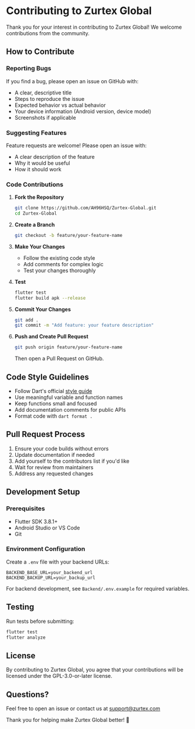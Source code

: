 # Contributing to Zurtex Global

Thank you for your interest in contributing to Zurtex Global! We welcome contributions from the community.

## How to Contribute

### Reporting Bugs

If you find a bug, please open an issue on GitHub with:
- A clear, descriptive title
- Steps to reproduce the issue
- Expected behavior vs actual behavior
- Your device information (Android version, device model)
- Screenshots if applicable

### Suggesting Features

Feature requests are welcome! Please open an issue with:
- A clear description of the feature
- Why it would be useful
- How it should work

### Code Contributions

1. **Fork the Repository**
   ```bash
   git clone https://github.com/AH96HSQ/Zurtex-Global.git
   cd Zurtex-Global
   ```

2. **Create a Branch**
   ```bash
   git checkout -b feature/your-feature-name
   ```

3. **Make Your Changes**
   - Follow the existing code style
   - Add comments for complex logic
   - Test your changes thoroughly

4. **Test**
   ```bash
   flutter test
   flutter build apk --release
   ```

5. **Commit Your Changes**
   ```bash
   git add .
   git commit -m "Add feature: your feature description"
   ```

6. **Push and Create Pull Request**
   ```bash
   git push origin feature/your-feature-name
   ```
   Then open a Pull Request on GitHub.

## Code Style Guidelines

- Follow Dart's official [style guide](https://dart.dev/guides/language/effective-dart/style)
- Use meaningful variable and function names
- Keep functions small and focused
- Add documentation comments for public APIs
- Format code with `dart format .`

## Pull Request Process

1. Ensure your code builds without errors
2. Update documentation if needed
3. Add yourself to the contributors list if you'd like
4. Wait for review from maintainers
5. Address any requested changes

## Development Setup

### Prerequisites
- Flutter SDK 3.8.1+
- Android Studio or VS Code
- Git

### Environment Configuration
Create a `.env` file with your backend URLs:
```env
BACKEND_BASE_URL=your_backend_url
BACKEND_BACKUP_URL=your_backup_url
```

For backend development, see `Backend/.env.example` for required variables.

## Testing

Run tests before submitting:
```bash
flutter test
flutter analyze
```

## License

By contributing to Zurtex Global, you agree that your contributions will be licensed under the GPL-3.0-or-later license.

## Questions?

Feel free to open an issue or contact us at support@zurtex.com

Thank you for helping make Zurtex Global better! 🚀
